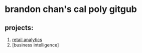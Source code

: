 # brandon chan's cal poly gitgub
## projects:

1. [retail analytics](https://linkmehere.com)
2. [business intelligence]
